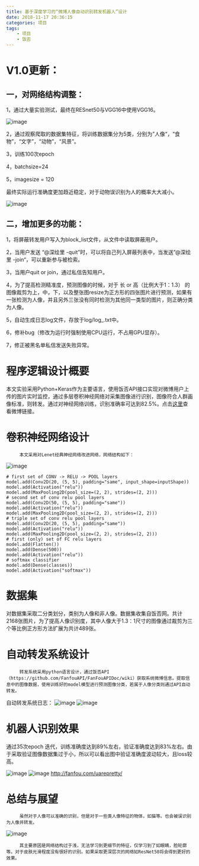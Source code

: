 ```yaml
---
title: 基于深度学习的“微博人像自动识别转发机器人”设计
date: 2018-11-17 20:36:15
categories: 项目
tags:
	- 项目
	- 饭否
---
```

# V1.0更新：
## 一，对网络结构调整：

1，通过大量实验测试，最终在RESnet50与VGG16中使用VGG16。

![image](https://user-images.githubusercontent.com/6647857/43085632-089b2e82-8ece-11e8-9356-4d07fe9e4b6d.png)

2，通过观察爬取的数据集特征，将训练数据集分为5类，分别为”人像“，“食物”，“文字”，“动物”，“风景”。

3，训练100次epoch

4，batchsize=24

5，imagesize = 120

最终实际运行准确度更加趋近稳定，对于动物误识别为人的概率大大减小。

![image](https://user-images.githubusercontent.com/6647857/43085653-19c0ce6a-8ece-11e8-9637-932df9c8fd4f.png)


## 二，增加更多的功能：

1，将屏蔽转发用户写入为block_list文件，从文件中读取屏蔽用户。

2，当用户发送 “@深绘里 -quit”时，可以将自己列入屏蔽列表中，当发送”@深绘里 -join“，可以重新参与被检索。

3，当用户quit or join，通过私信告知用户。

4，为了提高检测精准度，预测图像的时候，对于 长 or 高（比例大于1：1.3） 的图像裁剪为上，中，下，以及整张图resize为正方形的四张图片进行预测，如果有一张检测为人像，并且另外三张没有同时检测为其他同一类型的图片，则正确分类为人像。

5，自动生成日志log文件，存放于log/log_.txt中。

6，修补bug（修改为运行时强制使用CPU运行，不占用GPU显存）。

7，修正被黑名单私信发送失败异常。

 

# 程序逻辑设计概要
本文实验采用Python+Keras作为主要语言，使用饭否API接口实现对微博用户上传的图片实时监控，通过多层卷积神经网络对采集图像进行识别，图像符合人群画像标准，则转发。通过对神经网络训练，识别准确率可达到82.5%。点击[这里](http://fanfou.com/uarepretty)查看微博链接。

# 卷积神经网络设计
         本文采用对Lenet经典神经网络改进网络，网络结构如下：

![image](https://user-images.githubusercontent.com/6647857/43085668-23d52bd0-8ece-11e8-9840-60f3ab0895bb.png)


```
# first set of CONV -> RELU -> POOL layers
model.add(Conv2D(20, (5, 5), padding="same", input_shape=inputShape))
model.add(Activation("relu"))
model.add(MaxPooling2D(pool_size=(2, 2), strides=(2, 2)))
# second set of conv relu pool layers
model.add(Conv2D(50, (5, 5), padding="same"))
model.add(Activation("relu"))
model.add(MaxPooling2D(pool_size=(2, 2), strides=(2, 2)))
# triple set of conv relu pool layers
model.add(Conv2D(20, (5, 5), padding="same"))
model.add(Activation("relu"))
model.add(MaxPooling2D(pool_size=(2, 2), strides=(2, 2)))
# first (only) set of FC relu layers
model.add(Flatten())
model.add(Dense(500))
model.add(Activation("relu"))
# softmax classifier
model.add(Dense(classes))
model.add(Activation("softmax"))
```

# 数据集
对数据集采取二分类划分，类别为人像和非人像。数据集收集自饭否网。共计2168张图片，为了提高人像识别度，其中人像大于1.3：1尺寸的图像通过裁剪为三个等比例正方形方法扩展为共计489张。


# 自动转发系统设计
         转发系统采用python语言设计，通过饭否API （https://github.com/FanfouAPI/FanFouAPIDoc/wiki）获取系统微博信息。提取信息中的图像数据，使用训练好的model模型进行预测图像分类，若属于人像分类则通过API自动转发。

自动转发系统日志：
![image](https://user-images.githubusercontent.com/6647857/43085860-9f39dcb2-8ece-11e8-96c6-ea600aefb7ca.png)
![image](https://user-images.githubusercontent.com/6647857/43085874-a2af5354-8ece-11e8-9322-0d3916497a27.png)


# 机器人识别效果
通过35次epoch 迭代，训练准确度达到89%左右，验证准确度达到83%左右。由于采取验证图像数据集过于小，所以可以看出图中验证准确度波动较大，且loss较高。

![image](https://user-images.githubusercontent.com/6647857/43085887-aa83ba98-8ece-11e8-94dd-6ab0ed81e16c.png)
![image](https://user-images.githubusercontent.com/6647857/43085903-b3a38be4-8ece-11e8-92f9-890dec21d1f1.png)
http://fanfou.com/uarepretty/

# 总结与展望
         虽然对于人像可以准确的识别，但是对于一些类人像特征的物体，如猫等。也会被误识别为人像并转发。

![image](https://user-images.githubusercontent.com/6647857/43085923-bd4db520-8ece-11e8-96d6-ae4bc9adc08f.png)

         其主要原因是网络结构过于浅，无法学习到更细节的特征，仅学习到了如眼睛，脸轮廓等。对于皮肤光滑程度没有很好的识别。如果采取更深层次的网络如ResNet50将会得到更好的效果。